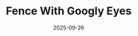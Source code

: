 ---
title: Fence With Googly Eyes
date: 2025-09-26
slug: 2025-09-26-fence-with-googly-eyes
tags: [photography]
image: https://ik.imagekit.io/1wh3oo1zp/DSC07600-Edit_YqStt_hdY
image_alt: Fence Post With Googly Eyes
---